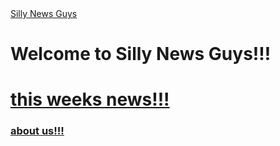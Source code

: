 <!DOCTYPE html>
  <html lang=en>
        <head>
           <a href="https://manthing554.github.io/sillynews/hub.md" target="_self">Silly News Guys</a>
        </head>
      <body>
           
  <h1>Welcome to Silly News Guys!!!</h1>
             <h1><a href="https://manthing554.github.io/sillynews/news.md" target="_self">this weeks news!!!</a></h1>
              <h3><a href="https://manthing554.github.io/sillynews/about.md" target="_self">about us!!!</a></h3>

  </body>
  </html>
